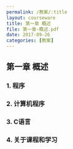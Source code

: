 ```yaml
---
permalink: /教案/:title
layout: courseware
title: 第一章 概述
file: 第一章-概述.pdf
date: 2017-09-26
categories: [教案]
---
```

## 第一章 概述
### 1. 程序
### 2. 计算机程序
### 3. C语言
### 4. 关于课程和学习
